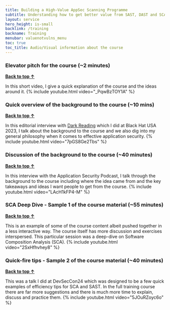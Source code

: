 ```yaml
---
title: Building a High-Value AppSec Scanning Programme
subtitle: Understanding how to get better value from SAST, DAST and SCA tools.
layout: service
hero_height: is-small
backlink: /training
backname: Training
menubar: valuenotvulns_menu
toc: true
toc_title: Audio/Visual information about the course
---
```


### Elevator pitch for the course (~2 minutes)

**[Back to top ↑](#top)**

In this short video, I give a quick explanation of the course and the ideas around it.
{% include youtube.html video="_PqwBzTOY1A" %}

### Quick overview of the background to the course (~10 mins)

**[Back to top ↑](#top)**

In this editorial interview with [Dark Reading](https://www.darkreading.com/) which I did at Black Hat USA 2023, I talk about the background to the course and we also dig into my general philosophy when it comes to effective application security.
{% include youtube.html video="7pGS8Ge2Tbs" %}

### Discussion of the background to the course (~40 minutes)

**[Back to top ↑](#top)**
  
In this interview with the Application Security Podcast, I talk through the background to the course including where the idea came from and the key takeaways and ideas I want people to get from the course.
{% include youtube.html video="LAcH1kFP4-M" %}

### SCA Deep Dive - Sample 1 of the course material (~55 minutes)

**[Back to top ↑](#top)**

This is an example of some of the course content albeit pushed together in a less interactive way. The course itself has more discussion and exercises interspersed. This particular session was a deep-dive on Software Composition Analysis (SCA).
{% include youtube.html video="2SxHfhvhey8" %}

### Quick-fire tips - Sample 2 of the course material (~40 minutes)

**[Back to top ↑](#top)**

This was a talk I did at DevSecCon24 which was designed to be a few quick examples of efficiency tips for SCA and SAST. In the full training course there are far more suggestions and there is much more time to explain, discuss and practice them.
{% include youtube.html video="5JOuRZoyc6o" %}
